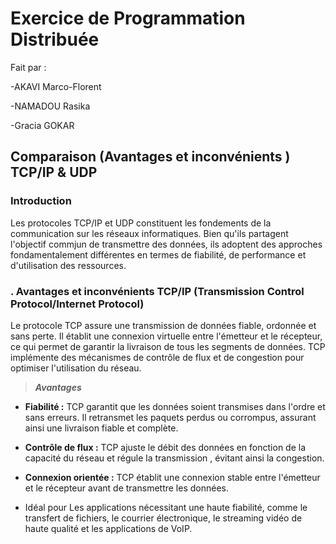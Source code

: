 # Exercice de Programmation Distribuée

Fait par : 

-AKAVI Marco-Florent

-NAMADOU Rasika

-Gracia GOKAR

## Comparaison (Avantages et inconvénients ) TCP/IP & UDP

### Introduction

   Les protocoles TCP/IP et UDP constituent les fondements de la communication sur les réseaux informatiques. Bien qu'ils partagent l'objectif commjun de transmettre des données, ils adoptent des approches fondamentalement différentes en termes de fiabilité, de performance et d'utilisation des ressources.



###  . Avantages et inconvénients TCP/IP (Transmission Control Protocol/Internet Protocol)

   Le protocole TCP assure une transmission de données fiable, ordonnée et sans perte. Il établit une connexion virtuelle entre l'émetteur et le récepteur, ce qui permet de garantir la livraison de tous les segments de données. TCP implémente des mécanismes de contrôle de flux et de congestion pour optimiser l'utilisation du réseau.

> ***Avantages***
- **Fiabilité :** TCP garantit que les données soient transmises dans l'ordre et sans erreurs. Il retransmet les paquets perdus ou corrompus, assurant ainsi une livraison fiable et complète.
+ **Contrôle de flux :** TCP ajuste le débit des données en fonction de la capacité du réseau et régule la transmission , évitant ainsi la congestion.
* **Connexion orientée :** TCP établit une connexion stable entre l'émetteur et le récepteur avant de transmettre les données.
- Idéal pour Les applications nécessitant une haute fiabilité, comme le transfert de fichiers, le courrier électronique, le streaming vidéo de haute qualité et les applications de VoIP.
